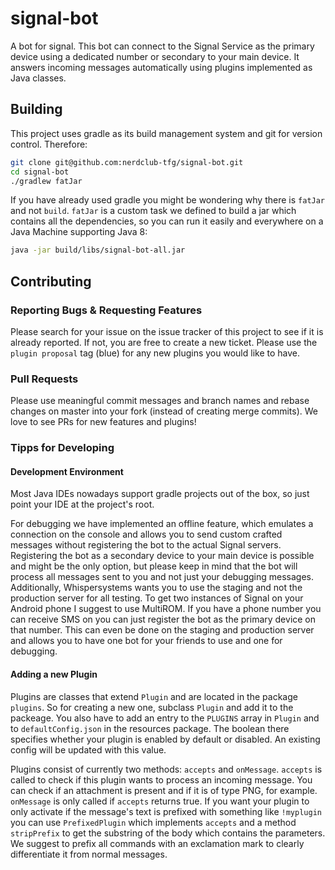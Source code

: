 # signal-bot
A bot for signal. This bot can connect to the Signal Service as the primary device using a dedicated number 
or secondary to your main device. It answers incoming messages automatically using plugins implemented as Java classes.

## Building
This project uses gradle as its build management system and git for version control. Therefore:

```bash
git clone git@github.com:nerdclub-tfg/signal-bot.git
cd signal-bot
./gradlew fatJar
```

If you have already used gradle you might be wondering why there is `fatJar` and not `build`. `fatJar` is a custom task we defined to 
build a jar which contains all the dependencies, so you can run it easily and everywhere on a Java Machine supporting Java 8:

```bash
java -jar build/libs/signal-bot-all.jar
```

## Contributing

### Reporting Bugs & Requesting Features
Please search for your issue on the issue tracker of this project to see if it is already reported. If not, you are free 
to create a new ticket. Please use the `plugin proposal` tag (blue) for any new plugins you would like to have.

### Pull Requests
Please use meaningful commit messages and branch names and rebase changes on master into your fork (instead of creating 
merge commits). We love to see PRs for new features and plugins!

### Tipps for Developing

#### Development Environment
Most Java IDEs nowadays support gradle projects out of the box, so just point your IDE at the project's root.

For debugging we have implemented an offline feature, which 
emulates a connection on the console and allows you to send custom crafted messages without registering the bot to the actual
Signal servers. Registering the bot as a secondary device to your main device is possible and might be the only option, but please
keep in mind that the bot will process all messages sent to you and not just your debugging messages. Additionally, Whispersystems
wants you to use the staging and not the production server for all testing. To get two instances of Signal 
on your Android phone I suggest to use MultiROM. If you have a phone number you can receive SMS on you can just register the bot
as the primary device on that number. This can even be done on the staging and production server and allows you to have one bot
for your friends to use and one for debugging.

#### Adding a new Plugin
Plugins are classes that extend `Plugin` and are located in the package `plugins`. So for creating a new one, subclass `Plugin`
and add it to the packeage. You also have to add an entry to the `PLUGINS`
array in `Plugin` and to `defaultConfig.json` in the resources package. The boolean there specifies whether your plugin is 
enabled by default or disabled. An existing config will be updated with this value.

Plugins consist of currently two methods: `accepts` and `onMessage`. `accepts` is called to check if this plugin wants to process
an incoming message. You can check if an attachment is present and if it is of type PNG, for example. `onMessage` is only called
if `accepts` returns true. If you want your plugin to only activate if the message's text is prefixed with something like
`!myplugin` you can use `PrefixedPlugin` which implements `accepts` and a method `stripPrefix` to get the substring of the body
which contains the parameters. We suggest to prefix all commands with an exclamation mark to clearly differentiate it from 
normal messages.

